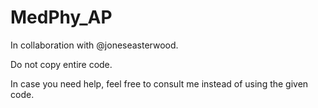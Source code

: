 # MedPhy_AP

In collaboration with @joneseasterwood.

Do not copy entire code.

In case you need help, feel free to consult me instead of using the given code.
